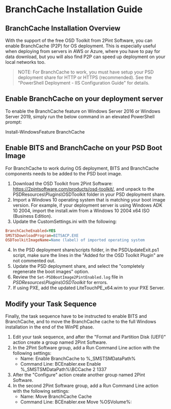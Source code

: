 # BranchCache Installation Guide

## BranchCache Installation Overview

With the support of the free OSD Toolkit from 2Pint Software, you can enable BranchCache (P2P) for OS deployment. This is especially useful when deploying from servers in AWS or Azure, where you have to pay for data download, but you will also find P2P can speed up deployment on your local networks too.

> NOTE: For BranchCache to work, you must have setup your PSD deployment share for HTTP or HTTPS (recommended). See the "PowerShell Deployment - IIS Configuration Guide" for details.

## Enable BranchCache on your deployment server

To enable the BranchCache feature on Windows Server 2016 or Windows Server 2019, simply run the below command in an elevated PowerShell prompt:

Install-WindowsFeature BranchCache

## Enable BITS and BranchCache on your PSD Boot Image

For BranchCache to work during OS deployment, BITS and BranchCache components needs to be added to the PSD boot image.

1) Download the OSD Toolkit from 2Pint Software: https://2pintsoftware.com/products/osd-toolkit/, and unpack to the PSDResources\Plugins\OSDToolkit folder in your PSD deployment share.
2) Import a Windows 10 operating system that is matching your boot image version. For example, if your deployment server is using Windows ADK 10 2004, import the install.wim from a Windows 10 2004 x64 ISO (Business Edition).
3) Update the CustomSettings.ini with the following:

```ini
BranchCacheEnabled=YES
SMSTSDownloadProgram=BITSACP.EXE
OSDToolkitImageName=Name (label) of imported operating system
```

4) In the PSD deployment share/scripts folder, in the PSDUpdateExit.ps1 script, make sure the lines in the "Added for the OSD Toolkit Plugin" are not commented out.
5) Update the PSD deployment share, and select the "completely regenerate the boot images" option.
6) Review the `Set-PSDBootImage2PintEnabled.log` file in _PSDResources\Plugins\OSDToolkit_ for errors.
7) If using PXE, add the updated LiteTouchPE_x64.wim to your PXE Server.

## Modify your Task Sequence

Finally, the task sequence have to be instructed to enable BITS and BranchCache, and to move the BranchCache cache to the full Windows installation in the end of the WinPE phase.

1) Edit your task sequence, and after the "Format and Partition Disk (UEFI)" action create a group named 2Pint Software.
1) In the 2Pint Software group, add a Run Command Line action with the following settings:
    - Name: Enable BranchCache to %_SMSTSMDataPath%
    - Command Line: BCEnabler.exe Enable %_SMSTSMDataPath%\BCCache 2 1337
1) After the "Configure" action create another group named 2Pint Software.
1) In the second 2Pint Software group, add a Run Command Line action with the following settings:
    - Name: Move BranchCache Cache
    - Command Line: BCEnabler.exe Move %OSVolume%:
